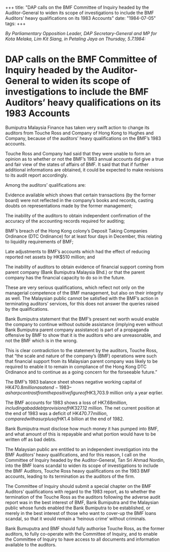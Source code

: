 +++ 
title: "DAP calls on the BMF Committee of Inquiry headed by the Auditor-General to widen its scope of investigations to include the BMF Auditors’ heavy qualifications on its 1983 Accounts"
date: "1984-07-05"
tags:
+++

_By Parliamentary Opposition Leader, DAP Secretary-General and MP for Kota Melaka, Lim Kit Siang, in Petaling Jaya on Thursday, 5.7.1984:_

# DAP calls on the BMF Committee of Inquiry headed by the Auditor-General to widen its scope of investigations to include the BMF Auditors’ heavy qualifications on its 1983 Accounts

Bumiputra Malaysia Finance has taken very swift action to change its auditors from Touche Ross and Company of Hong Kong to Hughes and Company, because of the auditors’ heavy qualifications on the BMF’s 1983 accounts.</u>

Touche Ross and Company had said that they were unable to form an opinion as to whether or not the BMF’s 1983 annual accounts did give a true and fair view of the states of affairs of BMF. It said that that if further additional informations are obtained, it could be expected to make revisions to its audit report accordingly.

Among the auditors’ qualifications are: 

Evidence available which shows that certain transactions (by the former board) were not reflected in the company’s books and records, casting doubts on representations made by the former management;

The inability of the auditors to obtain independent confirmation of the accuracy of the accounting records required for auditing; 

BMF’s breach of the Hong Kong colony’s Deposit Taking Companies Ordinance (DTC Ordinance) for at least four days in December, this relating to liquidity requirements of BMF;

Late adjustments to BMF’s accounts which had the effect of reducing reported net assets by HK$510 million; and

The inability of auditors to obtain evidence of financial support coming from parent company (Bank Bumiputra Malaysia Bhd.) or that the parent company has the financial capacity to do so in the future.

These are very serious qualifications, which reflect not only on the managerial competence of the BMF management, but also on their integrity as well. The Malaysian public cannot be satisfied with the BMF’s action in terminating auditors’ services, for this does not answer the queries raised by the qualifications.

Bank Bumiputra statement that the BMF’s present net worth would enable the company to continue without outside assistance (implying even without Bank Bumiputra parent company assistance) is part of a propaganda offensive by BMF to show that it is the auditors who are unreasonable, and not the BMF which is in the wrong.

This is clear contradiction to the statement by the auditors, Touche Ross, that “the scale and nature of the company’s (BMF) operations were such that financial support from its Malaysian parent company was likely to be required to enable it to remain in compliance of the Hong Kong DTC Ordinance and to continue as a going concern for the forseeable future.”

The BMF’s 1983 balance sheet shows negative working capital of HK$470.8 million as at end-1983 – a sharp contrast from the positive figure of HK$3,703.9 million only a year eqrlier.

The BMF accounts for 1983 shows a loss of HK$7.68 million, including a bad debt provision of HK$327.12 million. The net current position at the end of 1983 was a deficit of HK$470.77 million, compared with a surplus of HK$1.4 billion at the end of 1982.

Bank Bumiputra must disclose how much money it has pumped into BMF, and what amount of this is repayable and what portion would have to be written off as bad debts.

The Malaysian public are entitled to an independent investigation into  the BMF Auditors’ heavy qualifications, and for this reason, I call on the Committee of Inquiry headed by the Auditor-General, Tan Sri Ahmad Nordin, into the BMF loans scandal to widen its scope of investigations to include the BMF Auditors, Touche Ross heavy qualifications on the 1983 BMF accounts, leading to its termination as the auditors of the firm.

The Committee of Inquiry should submit a special chapter on the BMF Auditors’ qualifications with regard to the 1983 report, as to whether the termination of the Touche Ross as the auditors following the adverse audit report was in the best interest of BMF, Bank Bumiputra and the Malaysian public  whose funds enabled the Bank Bumiputra to be established, or merely in the best interest of those who want to cover-up the BMF loans scandal, so that it would remain a ‘heinous crime’ without criminals.

Bank Bumuputra and BMF should fully authorise Touche Ross, as the former auditors, to fully co-operate with the Committee of Inquiry, and to enable the Committee of Inquiry to have access to all documents and information available to the auditors.

 
